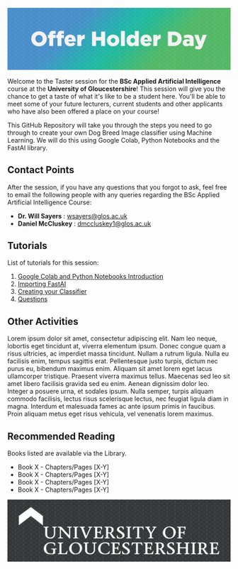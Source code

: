 ![Tasterheader](IMG-All/tasterheader.png)

Welcome to the Taster session for the **BSc Applied Artificial Intelligence** course at the **University of Gloucestershire**! This session will give you the chance to get a taste of what it's like to be a student here.
You'll be able to meet some of your future lecturers, current students and other applicants who have also been offered a place on your course!

This GitHub Repository will take you through the steps you need to go through to create your own Dog Breed Image classifier using Machine Learning.
We will do this using Google Colab, Python Notebooks and the FastAI library.

## Contact Points
After the session, if you have any questions that you forgot to ask, feel free to email the following people with any queries regarding the BSc Applied Artificial Intelligence Course:

- **Dr. Will Sayers** : [wsayers@glos.ac.uk](mailto:wsayers@glos.ac.uk)
- **Daniel McCluskey** : [dmccluskey1@glos.ac.uk](mailto:dmccluskey1@glos.ac.uk)

## Tutorials
List of tutorials for this session:

1. [Google Colab and Python Notebooks Introduction](Tutorial-1-GoogleCollab.md)
3. [Importing FastAI](README.md)
4. [Creating your Classifier](README.md)
5. [Questions](README.MD)
 

## Other Activities
Lorem ipsum dolor sit amet, consectetur adipiscing elit. Nam leo neque, lobortis eget tincidunt at, viverra elementum ipsum. Donec congue quam a risus ultricies, ac imperdiet massa tincidunt. Nullam a rutrum ligula. Nulla eu facilisis enim, tempus sagittis erat. Pellentesque justo turpis, dictum nec purus eu, bibendum maximus enim. Aliquam sit amet lorem eget lacus ullamcorper tristique. Praesent viverra maximus tellus. Maecenas sed leo sit amet libero facilisis gravida sed eu enim. Aenean dignissim dolor leo. Integer a posuere urna, et sodales ipsum. Nulla semper, turpis aliquam commodo facilisis, lectus risus scelerisque lectus, nec feugiat ligula diam in magna. Interdum et malesuada fames ac ante ipsum primis in faucibus. Proin aliquam metus eget risus vehicula, vel venenatis lorem maximus.

## Recommended Reading
Books listed are available via the Library.

- Book X - Chapters/Pages [X-Y]
- Book X - Chapters/Pages [X-Y]
- Book X - Chapters/Pages [X-Y]
- Book X - Chapters/Pages [X-Y]

![Tasterheader](IMG-All/uoglogo.png)
